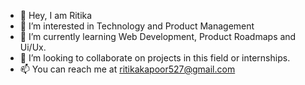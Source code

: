 - 👋 Hey, I am Ritika
- 👀 I’m interested in Technology and Product Management
- 🌱 I’m currently learning Web Development, Product Roadmaps and Ui/Ux.
- 💞️ I’m looking to collaborate on projects in this field or internships.
- 📫 You can reach me at ritikakapoor527@gmail.com

<!---
rikakira/rikakira is a ✨ special ✨ repository because its `README.md` (this file) appears on your GitHub profile.
You can click the Preview link to take a look at your changes.
--->
